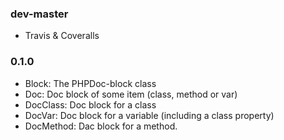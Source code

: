 ### dev-master

* Travis & Coveralls

### 0.1.0

* Block: The PHPDoc-block class
* Doc: Doc block of some item (class, method or var)
* DocClass: Doc block for a class
* DocVar: Doc block for a variable (including a class property)
* DocMethod: Dac block for a method.
